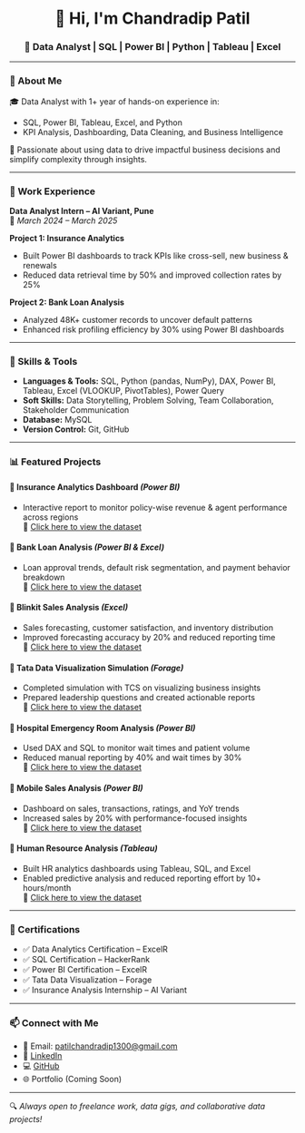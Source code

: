 <h1 align="center">👋 Hi, I'm Chandradip Patil</h1>
<h3 align="center">💼 Data Analyst | SQL | Power BI | Python | Tableau | Excel</h3>

---

### 📌 About Me

🎓 Data Analyst with 1+ year of hands-on experience in:
- SQL, Power BI, Tableau, Excel, and Python  
- KPI Analysis, Dashboarding, Data Cleaning, and Business Intelligence

🚀 Passionate about using data to drive impactful business decisions and simplify complexity through insights.

---

### 💼 Work Experience

**Data Analyst Intern – AI Variant, Pune**  
📅 *March 2024 – March 2025*  

**Project 1: Insurance Analytics**  
- Built Power BI dashboards to track KPIs like cross-sell, new business & renewals  
- Reduced data retrieval time by 50% and improved collection rates by 25%  

**Project 2: Bank Loan Analysis**  
- Analyzed 48K+ customer records to uncover default patterns  
- Enhanced risk profiling efficiency by 30% using Power BI dashboards  

---

### 🧠 Skills & Tools

- **Languages & Tools:** SQL, Python (pandas, NumPy), DAX, Power BI, Tableau, Excel (VLOOKUP, PivotTables), Power Query  
- **Soft Skills:** Data Storytelling, Problem Solving, Team Collaboration, Stakeholder Communication  
- **Database:** MySQL  
- **Version Control:** Git, GitHub  

---

### 📊 Featured Projects

#### 📌 Insurance Analytics Dashboard *(Power BI)*  
- Interactive report to monitor policy-wise revenue & agent performance across regions  
 🔗 [Click here to view the dataset](https://github.com/chandradippatil/Insurance-analysis-Project/)


#### 📌 Bank Loan Analysis *(Power BI & Excel)*  
- Loan approval trends, default risk segmentation, and payment behavior breakdown  
 🔗 [Click here to view the dataset](https://github.com/chandradippatil/Bank_Analysis)

#### 📌 Blinkit Sales Analysis *(Excel)*  
- Sales forecasting, customer satisfaction, and inventory distribution  
- Improved forecasting accuracy by 20% and reduced reporting time  
 🔗 [Click here to view the dataset](https://github.com/chandradippatil/Insurance-analysis-Project/)

#### 📌 Tata Data Visualization Simulation *(Forage)*  
- Completed simulation with TCS on visualizing business insights  
- Prepared leadership questions and created actionable reports  
 🔗 [Click here to view the dataset](https://github.com/chandradippatil/Insurance-analysis-Project/)

#### 📌 Hospital Emergency Room Analysis *(Power BI)*  
- Used DAX and SQL to monitor wait times and patient volume  
- Reduced manual reporting by 40% and wait times by 30%  
 🔗 [Click here to view the dataset](https://github.com/chandradippatil/Insurance-analysis-Project/)

#### 📌 Mobile Sales Analysis *(Power BI)*  
- Dashboard on sales, transactions, ratings, and YoY trends  
- Increased sales by 20% with performance-focused insights  
 🔗 [Click here to view the dataset](https://github.com/chandradippatil/Insurance-analysis-Project/)

#### 📌 Human Resource Analysis *(Tableau)*  
- Built HR analytics dashboards using Tableau, SQL, and Excel  
- Enabled predictive analysis and reduced reporting effort by 10+ hours/month  
 🔗 [Click here to view the dataset](https://github.com/chandradippatil/Insurance-analysis-Project/)

---

### 🏅 Certifications

- ✅ Data Analytics Certification – ExcelR  
- ✅ SQL Certification – HackerRank  
- ✅ Power BI Certification – ExcelR  
- ✅ Tata Data Visualization – Forage  
- ✅ Insurance Analysis Internship – AI Variant  

---

### 📫 Connect with Me

- 📧 Email: [patilchandradip1300@gmail.com](mailto:patilchandradip1300@gmail.com)  
- 🔗 [LinkedIn](https://www.linkedin.com/in/chandradippatil)  
- 💻 [GitHub](https://github.com/chandradippatil)  
- 🌐 Portfolio (Coming Soon)

---

🔍 *Always open to freelance work, data gigs, and collaborative data projects!*
